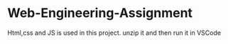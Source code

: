 # Web-Engineering-Assignment
Html,css and JS is used in this project.
unzip it and then run it in VSCode
